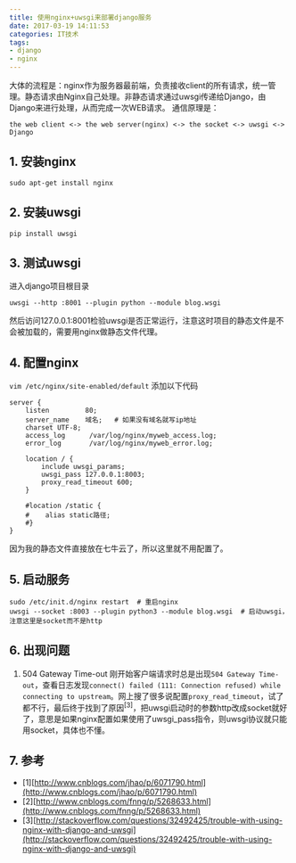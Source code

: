 ```yaml
---
title: 使用nginx+uwsgi来部署django服务
date: 2017-03-19 14:11:53
categories: IT技术
tags: 
- django
- nginx
---
```

大体的流程是：nginx作为服务器最前端，负责接收client的所有请求，统一管理。静态请求由Nginx自己处理。非静态请求通过uwsgi传递给Django，由Django来进行处理，从而完成一次WEB请求。
通信原理是：
```
the web client <-> the web server(nginx) <-> the socket <-> uwsgi <-> Django
```

## 1. 安装nginx
```
sudo apt-get install nginx
```

## 2. 安装uwsgi
```
pip install uwsgi
```

## 3. 测试uwsgi
进入django项目根目录
```
uwsgi --http :8001 --plugin python --module blog.wsgi
```
然后访问127.0.0.1:8001检验uwsgi是否正常运行，注意这时项目的静态文件是不会被加载的，需要用nginx做静态文件代理。

## 4. 配置nginx
`vim /etc/nginx/site-enabled/default`
添加以下代码
```
server {
    listen         80;
    server_name    域名;   # 如果没有域名就写ip地址
    charset UTF-8;
    access_log      /var/log/nginx/myweb_access.log;
    error_log       /var/log/nginx/myweb_error.log;

    location / {
        include uwsgi_params;
        uwsgi_pass 127.0.0.1:8003;
        proxy_read_timeout 600;
    }

    #location /static {
    #    alias static路径;
    #}
}
```
因为我的静态文件直接放在七牛云了，所以这里就不用配置了。

## 5. 启动服务
```
sudo /etc/init.d/nginx restart  # 重启nginx
uwsgi --socket :8003 --plugin python3 --module blog.wsgi  # 启动uwsgi，注意这里是socket而不是http
```

## 6. 出现问题
1. 504 Gateway Time-out 
刚开始客户端请求时总是出现`504 Gateway Time-out`，查看日志发现`connect() failed (111: Connection refused) while connecting to upstream`。网上搜了很多说配置`proxy_read_timeout`，试了都不行，最后终于找到了原因<sup>[3]</sup>，把uwsgi启动时的参数http改成socket就好了，意思是如果nginx配置如果使用了uwsgi_pass指令，则uwsgi协议就只能用socket，具体也不懂。

## 7. 参考
- [1][http://www.cnblogs.com/jhao/p/6071790.html](http://www.cnblogs.com/jhao/p/6071790.html)
- [2][http://www.cnblogs.com/fnng/p/5268633.html](http://www.cnblogs.com/fnng/p/5268633.html)
- [3][http://stackoverflow.com/questions/32492425/trouble-with-using-nginx-with-django-and-uwsgi](http://stackoverflow.com/questions/32492425/trouble-with-using-nginx-with-django-and-uwsgi)
